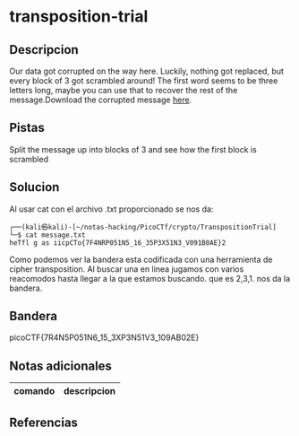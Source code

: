 
# transposition-trial

## Descripcion
Our data got corrupted on the way here. Luckily, nothing got replaced, but every block of 3 got scrambled around! The first word seems to be three letters long, maybe you can use that to recover the rest of the message.Download the corrupted message [here](https://artifacts.picoctf.net/c/192/message.txt).

## Pistas
Split the message up into blocks of 3 and see how the first block is scrambled
## Solucion
Al usar cat con el archivo .txt proporcionado se nos da: 

```bash()
┌──(kali㉿kali)-[~/notas-hacking/PicoCTf/crypto/TranspositionTrial]
└─$ cat message.txt      
heTfl g as iicpCTo{7F4NRP051N5_16_35P3X51N3_V091B0AE}2  
```
Como podemos ver la bandera esta codificada con una herramienta de cipher transposition. Al buscar una en linea jugamos con varios reacomodos hasta llegar a la que estamos buscando. que es 2,3,1. nos da la bandera. 

## Bandera

picoCTF{7R4N5P051N6_15_3XP3N51V3_109AB02E}

## Notas adicionales

| comando | descripcion |
| --- | --- |

## Referencias
